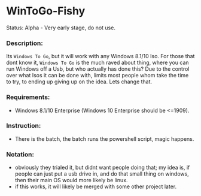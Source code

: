 # WinToGo-Fishy
Status: Alpha - Very early stage, do not use.

### Description:
Its `Windows To Go`, but it will work with any Windows 8.1/10 Iso. For those that dont know it, `Windows To Go` is the much raved about thing, where you can run Windows off a Usb, but who actually has done this? Due to the control over what Isos it can be done with, limits most people whom take the time to try, to ending up giving up on the idea. Lets change that.

### Requirements:
- Windows 8.1/10 Enterprise (Windows 10 Enterprise should be <=1909).

### Instruction:
- There is the batch, the batch runs the powershell script, magic happens.

### Notation:
- obviously they trialed it, but didnt want people doing that; my idea is, if people can just put a usb drive in, and do that small thing on windows, then their main OS would more likely be linux.
- if this works, it will likely be merged with some other project later. 
